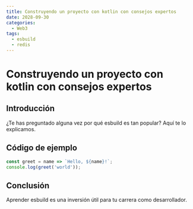 ```yaml
---
title: Construyendo un proyecto con kotlin con consejos expertos
date: 2028-09-30
categories:
  - Web3
tags:
  - esbuild
  - redis
---
```


# Construyendo un proyecto con kotlin con consejos expertos

## Introducción

¿Te has preguntado alguna vez por qué esbuild es tan popular? Aquí te lo explicamos.

## Código de ejemplo

```javascript
const greet = name => `Hello, ${name}!`;
console.log(greet('world'));
```

## Conclusión

Aprender esbuild es una inversión útil para tu carrera como desarrollador.